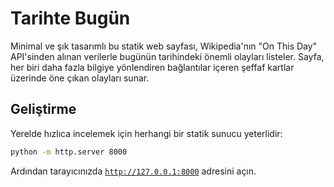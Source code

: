 # Tarihte Bugün
Minimal ve şık tasarımlı bu statik web sayfası, Wikipedia'nın "On This Day" API'sinden alınan verilerle bugünün tarihindeki önemli olayları listeler. Sayfa, her biri daha fazla bilgiye yönlendiren bağlantılar içeren şeffaf kartlar üzerinde öne çıkan olayları sunar.

## Geliştirme
Yerelde hızlıca incelemek için herhangi bir statik sunucu yeterlidir:

```bash
python -m http.server 8000
```

Ardından tarayıcınızda [`http://127.0.0.1:8000`](http://127.0.0.1:8000) adresini açın.
